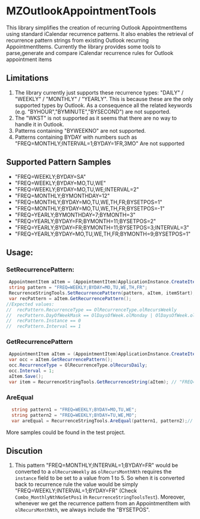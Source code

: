 # MZOutlookAppointmentTools

This library simplifies the creation of recurring Outlook AppointmentItems using standard iCalendar recurrence patterns. It also enables the retrieval of recurrence pattern strings from existing Outlook recurring AppointmentItems. Currently the library provides some tools to parse,generate and compare iCalendar recurrence rules for Outlook appointment items

## Limitations
  1. The library currently just supports these recurrence types:  "DAILY" / "WEEKLY" / "MONTHLY" / "YEARLY". This is because these are the only supported types by Outlook. As a consequence all the related keywords (e.g. "BYHOUR","BYMINUTE","BYSECOND") are not supported.  
  2. The "WKST" is not supported as it seems that there are no way to handle it in Outlook.  
  3. Patterns containing "BYWEEKNO" are not supported.
  4. Patterns containing BYDAY with numbers such as "FREQ=MONTHLY;INTERVAL=1;BYDAY=1FR,3MO" Are not supported

## Supported Pattern Samples
  -  "FREQ=WEEKLY;BYDAY=SA"
  -  "FREQ=WEEKLY;BYDAY=MO,TU,WE"
  -  "FREQ=WEEKLY;BYDAY=MO,TU,WE;INTERVAL=2"
  -  "FREQ=MONTHLY;BYMONTHDAY=12"
  -  "FREQ=MONTHLY;BYDAY=MO,TU,WE,TH,FR;BYSETPOS=1"
  -  "FREQ=MONTHLY;BYDAY=MO,TU,WE,TH,FR;BYSETPOS=-1"
  -  "FREQ=YEARLY;BYMONTHDAY=7;BYMONTH=3"
  -  "FREQ=YEARLY;BYDAY=FR;BYMONTH=11;BYSETPOS=2"
  -  "FREQ=YEARLY;BYDAY=FR;BYMONTH=11;BYSETPOS=3;INTERVAL=3"
  -  "FREQ=YEARLY;BYDAY=MO,TU,WE,TH,FR;BYMONTH=9;BYSETPOS=1"

## Usage:
### SetRecurrencePattern:

```cs
 AppointmentItem aItem = (AppointmentItem)ApplicationInstance.CreateItem(OlItemType.olAppointmentItem);
 string pattern = "FREQ=WEEKLY;BYDAY=MO,TU,WE,TH,FR";
 RecurrenceStringTools.SetRecurrencePattern(pattern, aItem, itemStart);
 var recPattern = aItem.GetRecurrencePattern();
//Expected values:
//  recPattern.RecurrenceType == OlRecurrenceType.olRecursWeekly
//  recPattern.DayOfWeekMask == OlDaysOfWeek.olMonday | OlDaysOfWeek.olTuesday | OlDaysOfWeek.olWednesday | OlDaysOfWeek.olThursday | OlDaysOfWeek.olFriday
//  recPattern.Instance == 0
//  recPattern.Interval == 1
```

### GetRecurrencePattern

```cs
 AppointmentItem aItem = (AppointmentItem)ApplicationInstance.CreateItem(OlItemType.olAppointmentItem);
 var occ = aItem.GetRecurrencePattern();
 occ.RecurrenceType = OlRecurrenceType.olRecursDaily;
 occ.Interval = 1;
 aItem.Save();
 var item = RecurrenceStringTools.GetRecurrenceString(aItem); // "FREQ=DAILY;INTERVAL=1"
```

### AreEqual
```cs
  string pattern1 = "FREQ=WEEKLY;BYDAY=MO,TU,WE";
  string pattern2 = "FREQ=WEEKLY;BYDAY=TU,WE,MO";
  var areEqual = RecurrenceStringTools.AreEqual(pattern1, pattern2);// true
```

More samples could be found in the test project. 

## Discution
1. This pattern "FREQ=MONTHLY;INTERVAL=1;BYDAY=FR" would be converted to a `olRecursWeekly` as `olRecursMonthNth` requires the `instance` field to be set to a value from 1 to 5. So when it is converted back to recurrence rule the value would be simply "FREQ=WEEKLY;INTERVAL=1;BYDAY=FR" (Check `Combo_MonthlyNthNoSetPos1` in `RecurrenceStringToolsTest`). Moreover, whenever we get the recurrence pattern from an AppointmentItem with  `olRecursMonthNth`, we always include the "BYSETPOS".
